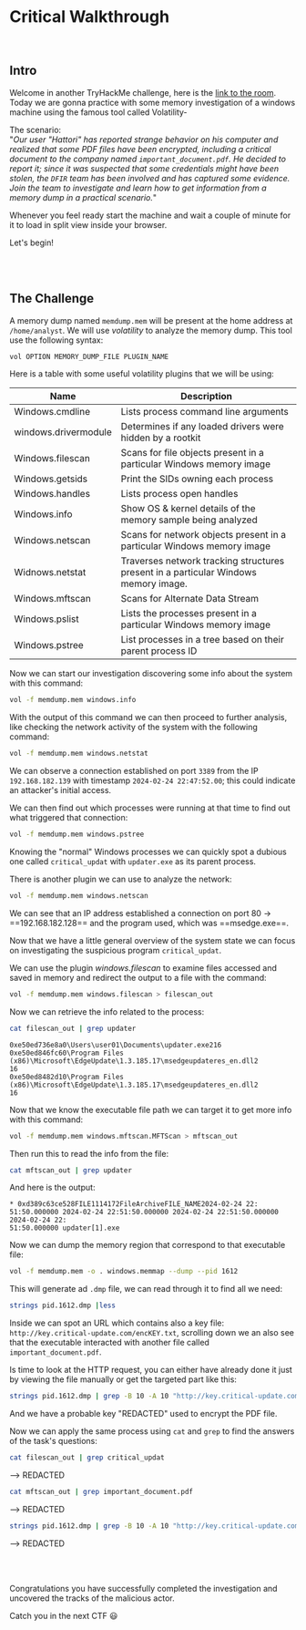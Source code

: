 # Critical Walkthrough
<br/>

## Intro
Welcome in another TryHackMe challenge, here is the [link to the room](https://tryhackme.com/r/room/critical).
Today we are gonna practice with some memory investigation of a windows machine using the famous tool called Volatility-

The scenario: <br>
"*Our user "Hattori" has reported strange behavior on his computer and realized that some PDF files have been encrypted, including a critical document to the company named `important_document.pdf`. He decided to report it; since it was suspected that some credentials might have been stolen, the `DFIR` team has been involved and has captured some evidence. Join the team to investigate and learn how to get information from a memory dump in a practical scenario.*"

Whenever you feel ready start the machine and wait a couple of minute for it to load in split  view inside your browser.

Let's begin!

<br/>
<br/>

## The Challenge
A memory dump named `memdump.mem` will be present at the home address at `/home/analyst`.
We will use *volatility* to analyze the memory dump. This tool use the following syntax:
```bash
vol OPTION MEMORY_DUMP_FILE PLUGIN_NAME
```

Here is a table with some useful volatility plugins that we will be using:

| Name                 | Description                                                                         |
| -------------------- | ----------------------------------------------------------------------------------- |
| Windows.cmdline      | Lists process command line arguments                                                |
| windows.drivermodule | Determines if any loaded drivers were hidden by a rootkit                           |
| Windows.filescan     | Scans for file objects present in a particular Windows memory image                 |
| Windows.getsids      | Print the SIDs owning each process                                                  |
| Windows.handles      | Lists process open handles                                                          |
| Windows.info         | Show OS & kernel details of the memory sample being analyzed                        |
| Windows.netscan      | Scans for network objects present in a particular Windows memory image              |
| Widnows.netstat      | Traverses network tracking structures present in a particular Windows memory image. |
| Windows.mftscan      | Scans for Alternate Data Stream                                                     |
| Windows.pslist       | Lists the processes present in a particular Windows memory image                    |
| Windows.pstree       | List processes in a tree based on their parent process ID                           |

Now we can start our investigation discovering some info about the system with this command:
```bash
vol -f memdump.mem windows.info
```

With the output of this command we can then proceed to further analysis, like checking the network activity of the system with the following command:
```bash
vol -f memdump.mem windows.netstat
```

We can observe a connection established on port `3389` from the IP `192.168.182.139` with timestamp `2024-02-24 22:47:52.00`; this could indicate an attacker's initial access.

We can then find out which processes were running at that time to find out what triggered that connection:
```bash
vol -f memdump.mem windows.pstree
```

Knowing the "normal" Windows processes we can quickly spot a dubious one called `critical_updat` with `updater.exe` as its parent process.

There is another plugin we can use to analyze the network:
```bash
vol -f memdump.mem windows.netscan
```

We can see that an IP address established a connection on port 80 -> ==192.168.182.128== and the program used, which was ==msedge.exe==.

Now that we have a little general overview of the system state we can focus on investigating the suspicious program `critical_updat`.

We can use the plugin *windows.filescan* to examine files accessed and saved in memory and redirect the output to a file with the command:
```bash
vol -f memdump.mem windows.filescan > filescan_out
```

Now we can retrieve the info related to the process:
```bash
cat filescan_out | grep updater
```

```
0xe50ed736e8a0\Users\user01\Documents\updater.exe216
0xe50ed846fc60\Program Files (x86)\Microsoft\EdgeUpdate\1.3.185.17\msedgeupdateres_en.dll2
16
0xe50ed8482d10\Program Files (x86)\Microsoft\EdgeUpdate\1.3.185.17\msedgeupdateres_en.dll2
16
```


Now that we know the executable file path we can target it to get more info with this command:
```bash
vol -f memdump.mem windows.mftscan.MFTScan > mftscan_out
```

Then run this to read the info from the file:
```bash
cat mftscan_out | grep updater
```

And here is the output:
```
* 0xd389c63ce528FILE1114172FileArchiveFILE_NAME2024-02-24 22:
51:50.000000 2024-02-24 22:51:50.000000 2024-02-24 22:51:50.000000 2024-02-24 22:
51:50.000000 updater[1].exe
```

Now we can dump the memory region that correspond to that executable file:
```bash
vol -f memdump.mem -o . windows.memmap --dump --pid 1612
```

This will generate ad `.dmp` file, we can read through it to find all we need:
```bash
strings pid.1612.dmp |less
```

Inside we can spot an URL which contains also a key file: `http://key.critical-update.com/encKEY.txt`, scrolling down we an also see that the executable interacted with another file called `important_document.pdf`.

Is time to look at the HTTP request, you can either have already done it just by viewing the file manually or get the targeted part like this:
```bash
strings pid.1612.dmp | grep -B 10 -A 10 "http://key.critical-update.com/encKEY.txt"
```

And we have a probable key "REDACTED" used to encrypt the PDF file.

Now we can apply the same process using `cat` and `grep` to find the answers of the task's questions:

```bash
cat filescan_out | grep critical_updat
```
--> REDACTED

```bash
cat mftscan_out | grep important_document.pdf
```
--> REDACTED

```bash
strings pid.1612.dmp | grep -B 10 -A 10 "http://key.critical-update.com/encKEY.txt" | grep Server
```
--> REDACTED

<br/>
<br/>

Congratulations you have successfully completed the investigation and uncovered the tracks of the malicious actor.

Catch you in the next CTF 😃 
